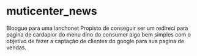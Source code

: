# muticenter_news
Bloogue para uma lanchonet
Propisto de conseguir ser um redireci  para pagina de  cardapior do menu dino do consumer
algo bem simples com o objetivo de fazer a captação de clientes do google para sua pagina de vendas.
